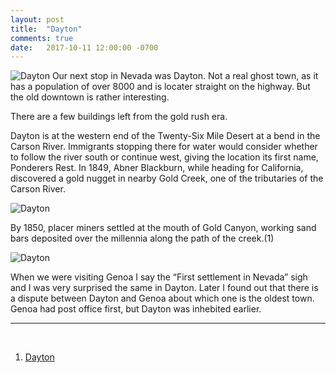 ```yaml
---
layout: post
title:  "Dayton"
comments: true
date:   2017-10-11 12:00:00 -0700
---
```


![Dayton][dayton1]
Our next stop in Nevada was Dayton. Not a real ghost town, as it has a population of over 8000 and is locater straight on the highway. But the old downtown is rather interesting. 

There are a few buildings left from the gold rush era.

Dayton is at the western end of the Twenty-Six Mile Desert at a bend in the Carson River. Immigrants stopping there for water would consider whether to follow the river south or continue west, giving the location its first name, Ponderers Rest. In 1849, Abner Blackburn, while heading for California, discovered a gold nugget in nearby Gold Creek, one of the tributaries of the Carson River.

![Dayton][dayton2]

By 1850, placer miners settled at the mouth of Gold Canyon, working sand bars deposited over the millennia along the path of the creek.(1)

![Dayton][dayton3]

When we were visiting Genoa I say the “First settlement in Nevada” sigh and I was very surprised the same in Dayton. Later I found out that there is a dispute between Dayton and Genoa about which one is the oldest town. Genoa had post office first, but Dayton was inhebited earlier.

***

<br>

1. [Dayton](http://www.onlinenevada.org/articles/dayton)

[dayton1]: {{site.url}}/assets/img/11102017-Dayton/11102017-dayton2.jpg "Dayton view"
[dayton2]: {{site.url}}/assets/img/11102017-Dayton/11102017-dayton1.jpg "Dayton view"
[dayton3]: {{site.url}}/assets/img/11102017-Dayton/11102017-dayton3.jpg "Dayton view"
